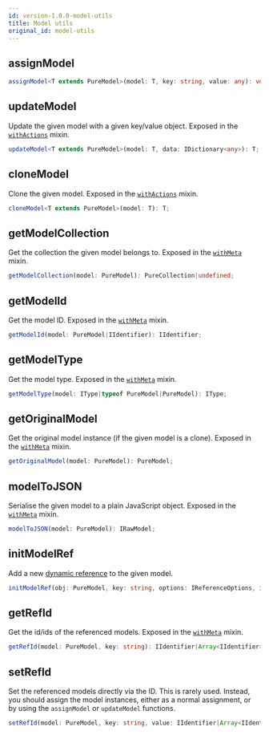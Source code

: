 ```yaml
---
id: version-1.0.0-model-utils
title: Model utils
original_id: model-utils
---
```


## assignModel

```typescript
assignModel<T extends PureModel>(model: T, key: string, value: any): void;
```

## updateModel

Update the given model with a given key/value object. Exposed in the [`withActions`](../mixins/with-actions) mixin.

```typescript
updateModel<T extends PureModel>(model: T, data: IDictionary<any>): T;
```

## cloneModel

Clone the given model. Exposed in the [`withActions`](../mixins/with-actions) mixin.

```typescript
cloneModel<T extends PureModel>(model: T): T;
```

## getModelCollection

Get the collection the given model belongs to. Exposed in the [`withMeta`](../mixins/with-meta) mixin.

```typescript
getModelCollection(model: PureModel): PureCollection|undefined;
```

## getModelId

Get the model ID. Exposed in the [`withMeta`](../mixins/with-meta) mixin.

```typescript
getModelId(model: PureModel|IIdentifier): IIdentifier;
```

## getModelType

Get the model type. Exposed in the [`withMeta`](../mixins/with-meta) mixin.

```typescript
getModelType(model: IType|typeof PureModel|PureModel): IType;
```

## getOriginalModel

Get the original model instance (if the given model is a clone). Exposed in the [`withMeta`](../mixins/with-meta) mixin.

```typescript
getOriginalModel(model: PureModel): PureModel;
```

## modelToJSON

Serialise the given model to a plain JavaScript object. Exposed in the [`withMeta`](../mixins/with-meta) mixin.

```typescript
modelToJSON(model: PureModel): IRawModel;
```

## initModelRef

Add a new [dynamic reference](References#dynamic-references) to the given model.

```typescript
initModelRef(obj: PureModel, key: string, options: IReferenceOptions, initialVal: TRefValue): void;
```

## getRefId

Get the id/ids of the referenced models. Exposed in the [`withMeta`](../mixins/with-meta) mixin.

```typescript
getRefId(model: PureModel, key: string): IIdentifier|Array<IIdentifier>;
```

## setRefId

Set the referenced models directly via the ID. This is rarely used. Instead, you should assign the model instances, either as a normal assignment, or by using the `assignModel` or `updateModel` functions.

```typescript
setRefId(model: PureModel, key: string, value: IIdentifier|Array<IIdentifier>): void;
```
